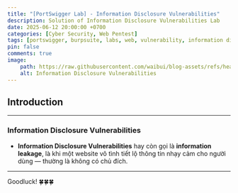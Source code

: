 ```yaml
---
title: "[PortSwigger Lab] - Information Disclosure Vulnerabilities"
description: Solution of Information Disclosure Vulnerabilities Lab
date: 2025-06-12 20:00:00 +0700
categories: [Cyber ​​Security, Web Pentest]
tags: [portswigger, burpsuite, labs, web, vulnerability, information disclosure]   
pin: false
comments: true
image:
    path: https://raw.githubusercontent.com/waibui/blog-assets/refs/heads/main/imgs/posts/2025-06-12-portswigger-lab-information-disclosure-vulnerabilities/information-disclosure-vulnerabilities.png
    alt: Information Disclosure Vulnerabilities
---
```


## Introduction
---
### **Information Disclosure Vulnerabilities**
- **Information Disclosure Vulnerabilities** hay còn gọi là **information leakage**, là khi một website vô tình tiết lộ thông tin nhạy cảm cho người dùng — thường là không có chủ đích.

---
Goodluck! 🍀🍀🍀 